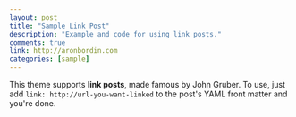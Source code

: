 ```yaml
---
layout: post
title: "Sample Link Post"
description: "Example and code for using link posts."
comments: true
link: http://aronbordin.com
categories: [sample]
---
```


This theme supports **link posts**, made famous by John Gruber. To use, just add `link: http://url-you-want-linked` to the post's YAML front matter and you're done.
